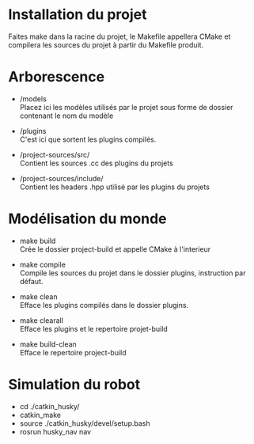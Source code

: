 # Installation du projet
Faites make dans la racine du projet, le Makefile appellera CMake et compilera les sources du projet à partir du Makefile produit.

# Arborescence

- /models<br />
Placez ici les modèles utilisés par le projet sous forme de dossier contenant le nom du modèle

- /plugins<br />
C'est ici que sortent les plugins compilés.

- /project-sources/src/<br />
Contient les sources .cc des plugins du projets

- /project-sources/include/<br />
Contient les headers .hpp utilisé par les plugins du projets

# Modélisation du monde

- make build<br />
Crée le dossier project-build et appelle CMake à l'interieur

- make compile<br />
Compile les sources du projet dans le dossier plugins, instruction par défaut.

- make clean<br />
Efface les plugins compilés dans le dossier plugins.

- make clearall<br />
Efface les plugins et le repertoire projet-build

- make build-clean<br />
Efface le repertoire project-build

# Simulation du robot

- cd ./catkin_husky/<br />
- catkin_make<br />
- source ./catkin_husky/devel/setup.bash<br />
- rosrun husky_nav nav<br />
